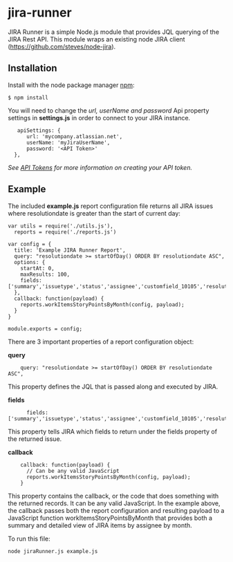 # jira-runner

JIRA Runner is a simple Node.js module that provides JQL querying of the JIRA Rest API.  This module wraps an existing node JIRA client (https://github.com/steves/node-jira). 

## Installation ##

  Install with the node package manager [npm](http://npmjs.org):

    $ npm install

  You will need to change the *url, userName and password* Api property settings in **settings.js** in order to connect to your JIRA instance.
  ```
     apiSettings: {
        url: 'mycompany.atlassian.net',
        userName: 'myJiraUserName',
        password: '<API Token>'
    },
  ```
*See [API Tokens](https://confluence.atlassian.com/cloud/api-tokens-938839638.html) for more information on creating your API token.*

## Example ##

The included **example.js** report configuration file returns all JIRA issues where resolutiondate is greater than the start of current day:

  ```
  var utils = require('./utils.js'),
    reports = require('./reports.js')

  var config = {
    title: 'Example JIRA Runner Report',
    query: "resolutiondate >= startOfDay() ORDER BY resolutiondate ASC",
    options: {
      startAt: 0,
      maxResults: 100,
      fields: ['summary','issuetype','status','assignee','customfield_10105','resolutiondate']
    },
    callback: function(payload) {
      reports.workItemsStoryPointsByMonth(config, payload);
    }	
  }

  module.exports = config;
  ```
There are 3 important properties of a report configuration object:

**query**
```
    query: "resolutiondate >= startOfDay() ORDER BY resolutiondate ASC",
```
This property defines the JQL that is passed along and executed by JIRA.

**fields**
```
      fields: ['summary','issuetype','status','assignee','customfield_10105','resolutiondate']
```
This property tells JIRA which fields to return under the fields property of the returned issue.

**callback**
```
    callback: function(payload) {
      // Can be any valid JavaScript
      reports.workItemsStoryPointsByMonth(config, payload);
    }	
```
This property contains the callback, or the code that does something with the returned records.  It can be any valid JavaScript.  In the example above, the callback passes both the report configuration and resulting payload to a JavaScript function workItemsStoryPointsByMonth that provides both a summary and detailed view of JIRA items by assignee by month. 

To run this file:

```node jiraRunner.js example.js```
